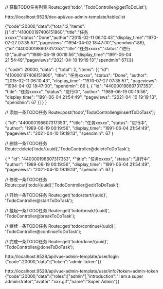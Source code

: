 // 获取TODO任务列表
Route::get('todo', 'TodoController@getToDoList');

http://localhost:9528/dev-api/vue-admin-template/table/list


{"code":20000,"data":{"total":2,"items":[{"id":"410000197406151860","title":"任务xxxxx","status":"Done","author":"2015-02-11 06:10:43","display_time":"1970-07-27 07:35:57","pageviews":"1994-04-02 18:47:00","spendmin":89},{"id":"440000198607317353","title":"任务xxxxx","status":"进行中","author":"1989-06-19 00:19:56","display_time":"1991-06-04 21:54:49","pageviews":"2021-04-10 19:19:13","spendmin":67}]}}




{
	"code": 20000,
	"data": {
		"total": 2,
		"items": [{
			"id": "410000197406151860",
			"title": "任务xxxxx",
			"status": "Done",
			"author": "2015-02-11 06:10:43",
			"display_time": "1970-07-27 07:35:57",
			"pageviews": "1994-04-02 18:47:00",
			"spendmin": 89
		}, {
			"id": "440000198607317353",
			"title": "任务xxxxx",
			"status": "进行中",
			"author": "1989-06-19 00:19:56",
			"display_time": "1991-06-04 21:54:49",
			"pageviews": "2021-04-10 19:19:13",
			"spendmin": 67
		}]
	}
}






// 添加一条TODO任务
Route::post('todo','TodoController@insertToDoTask');



{
			"id": "440000198607317353",
			*"title": "任务xxxxx",
			"status": "进行中",
			"author": "1989-06-19 00:19:56",
			"display_time": "1991-06-04 21:54:49",
			"pageviews": "2021-04-10 19:19:13",
			"spendmin": 67
		}






// 删除一条TODO任务
Route::delete('todo/{uuid}','TodoController@deleteToDoTask');

{
		*	"id": "440000198607317353",
			*"title": "任务xxxxx",
			"status": "进行中",
			"author": "1989-06-19 00:19:56",
			"display_time": "1991-06-04 21:54:49",
			"pageviews": "2021-04-10 19:19:13",
			"spendmin": 67
		}









// 修改一条TODO任务
Route::put('todo/{uuid}','TodoController@editToDoTask');







// 开始一条TODO任务
Route::get('todo/start/{uuid}', 'TodoController@startToDoTask');








// 挂起一条TODO任务
Route::get('todo/break/{uuid}', 'TodoController@breakToDoTask');








// 继续一条TODO任务
Route::get('todo/continue/{uuid}', 'TodoController@continueToDoTask');









// 完成一条TODO任务
Route::get('todo/done/{uuid}', 'TodoController@doneToDoTask');













http://localhost:9528/api/vue-admin-template/user/login
{"code":20000,"data":{"token":"admin-token"}}

http://localhost:9528/api/vue-admin-template/user/info?token=admin-token
{"code":20000,"data":{"roles":["admin"],"introduction":"I am a super administrator","avatar":"xxx.gif","name":"Super Admin"}}


